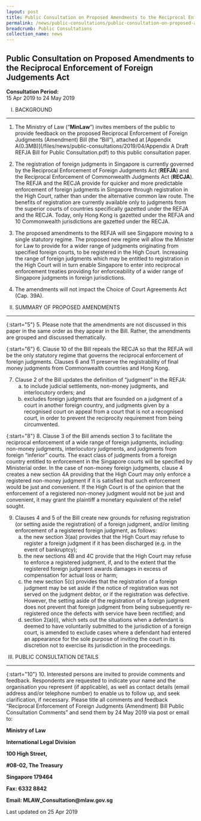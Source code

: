 ```yaml
---
layout: post
title: Public Consultation on Proposed Amendments to the Reciprocal Enforcement of Foreign Judgements Act
permalink: /news/public-consultations/public-consultation-on-proposed-amendments-reciprocal-enforcement-foreign-judgements-act
breadcrumb: Public Consultations
collection_name: news
---
```


Public Consultation on Proposed Amendments to the Reciprocal Enforcement of Foreign Judgements Act
---

**Consultation Period:**  
15 Apr 2019 to 24 May 2019


<ol style="list-style-type: upper-roman">
<li>BACKGROUND</li>
</ol>

---

1. The Ministry of Law (“**MinLaw**”) invites members of the public to provide feedback on the proposed Reciprocal Enforcement of Foreign Judgments (Amendment) Bill (the “Bill”), attached at [Appendix A(0.3MB)](/files/news/public-consultations/2019/04/Appendix A Draft REFJA Bill for Public Consultation.pdf) to this public consultation paper.

 

2. The registration of foreign judgments in Singapore is currently governed by the Reciprocal Enforcement of Foreign Judgments Act (**REFJA**) and the Reciprocal Enforcement of Commonwealth Judgments Act (**RECJA**). The REFJA and the RECJA provide for quicker and more predictable enforcement of foreign judgments in Singapore through registration in the High Court, rather than under the alternative common law route. The benefits of registration are currently available only to judgments from the superior courts of countries specifically gazetted under the REFJA and the RECJA. Today, only Hong Kong is gazetted under the REFJA and 10 Commonwealth jurisdictions are gazetted under the RECJA.

 

3. The proposed amendments to the REFJA will see Singapore moving to a single statutory regime. The proposed new regime will allow the Minister for Law to provide for a wider range of judgments originating from specified foreign courts, to be registered in the High Court. Increasing the range of foreign judgments which may be entitled to registration in the High Court will in turn enable Singapore to enter into reciprocal enforcement treaties providing for enforceability of a wider range of Singapore judgments in foreign jurisdictions.

 

4. The amendments will not impact the Choice of Court Agreements Act (Cap. 39A).

<ol style="list-style-type: upper-roman" start="2">
<li>SUMMARY OF PROPOSED AMENDMENTS</li>
</ol>

---

{:start="5"}
5. Please note that the amendments are not discussed in this paper in the same order as they appear in the Bill. Rather, the amendments are grouped and discussed thematically.

 
{:start="6"}
6. Clause 10 of the Bill repeals the RECJA so that the REFJA will be the only statutory regime that governs the reciprocal enforcement of foreign judgments. Clauses 6 and 11 preserve the registrability of final money judgments from Commonwealth countries and Hong Kong.

<ol start="7">
<li>  Clause 2 of the Bill updates the definition of “judgment” in the REFJA:

<ol style="list-style-type: lower-alpha">
<li>to include judicial settlements, non-money judgments, and interlocutory orders; and </li>
<li>excludes foreign judgments that are founded on a judgment of a court in another foreign country, and judgments given by a recognised court on appeal from a court that is not a recognised court, in order to prevent the reciprocity requirement from being circumvented. </li>
</ol>
</li>
</ol>

{:start="8"}
8. Clause 3 of the Bill amends section 3 to facilitate the reciprocal enforcement of a wide range of foreign judgments, including: non-money judgments, interlocutory judgments, and judgments from foreign “inferior” courts. The exact class of judgments from a foreign country entitled to enforcement in the Singapore courts will be specified by Ministerial order. In the case of non-money foreign judgments, clause 4 creates a new section 4A providing that the High Court may only enforce a registered non-money judgment if it is satisfied that such enforcement would be just and convenient. If the High Court is of the opinion that the enforcement of a registered non-money judgment would not be just and convenient, it may grant the plaintiff a monetary equivalent of the relief sought.

<ol start="9">
<li>   Clauses 4 and 5 of the Bill create new grounds for refusing registration (or setting aside the registration) of a foreign judgment, and/or limiting enforcement of a registered foreign judgment, as follows:

<ol style="list-style-type: lower-alpha">
<li>the new section 3(aa) provides that the High Court may refuse to register a foreign judgment if it has been discharged (e.g. in the event of bankruptcy); </li>

 

<li>the new sections 4B and 4C provide that the High Court may refuse to enforce a registered judgment, if, and to the extent that the registered foreign judgment awards damages in excess of compensation for actual loss or harm; </li>

 

<li>the new section 5(c) provides that the registration of a foreign judgment may be set aside if the notice of registration was not served on the judgment debtor, or if the registration was defective. However, the setting aside of the registration of a foreign judgment does not prevent that foreign judgment from being subsequently re-registered once the defects with service have been rectified; and </li>

 

<li>section 2(a)(i), which sets out the situations when a defendant is deemed to have voluntarily submitted to the jurisdiction of a foreign court, is amended to exclude cases where a defendant had entered an appearance for the sole purpose of inviting the court in its discretion not to exercise its jurisdiction in the proceedings. </li>
</ol>
</li>
</ol>


<ol start="3" style="list-style-type: upper-roman">
<li>PUBLIC CONSULTATION DETAILS</li>
</ol>

---

{:start="10"}
10. Interested persons are invited to provide comments and feedback. Respondents are requested to indicate your name and the organisation you represent (if applicable), as well as contact details (email address and/or telephone number) to enable us to follow up, and seek clarification, if necessary. Please title all comments and feedback “Reciprocal Enforcement of Foreign Judgments (Amendment) Bill Public Consultation Comments” and send them by 24 May 2019 via post or email to:

<p class="address-centered"><strong>Ministry of Law</strong></p>   
<p class="address-centered"><strong>International Legal Division</strong></p>   
<p class="address-centered"><strong>100 High Street,</strong></p>
<p class="address-centered"><strong>#08-02, The Treasury</strong></p>
<p class="address-centered"><strong>Singapore 179464</strong></p>
<p class="address-centered"><strong>Fax: 6332 8842</strong></p>
<p class="address-centered"><strong>Email: MLAW_Consultation@mlaw.gov.sg</strong></p>

<p class="right-side-updated">Last updated on 25 Apr 2019 </p>
